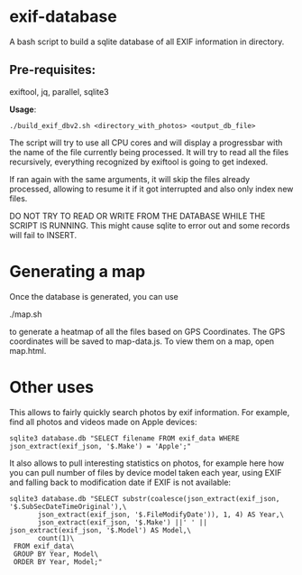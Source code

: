 # exif-database

A bash script to build a sqlite database of all EXIF information in directory.

## Pre-requisites:

exiftool, jq, parallel, sqlite3

**Usage**:
	
	./build_exif_dbv2.sh <directory_with_photos> <output_db_file>

The script will try to use all CPU cores and will display a progressbar with the name of the file currently being processed.
It will try to read all the files recursively, everything recognized by exiftool is going to get indexed.

If ran again with the same arguments, it will skip the files already processed, allowing to resume it if it got interrupted and also only index new files.

DO NOT TRY TO READ OR WRITE FROM THE DATABASE WHILE THE SCRIPT IS RUNNING. This might cause sqlite to error out and some records will fail to INSERT.

# Generating a map

Once the database is generated, you can use

./map.sh

to generate a heatmap of all the files based on GPS Coordinates. The GPS coordinates will be saved to map-data.js.
To view them on a map, open map.html.

# Other uses

This allows to fairly quickly search photos by exif information. For example, find all photos and videos made on Apple devices:

    sqlite3 database.db "SELECT filename FROM exif_data WHERE json_extract(exif_json, '$.Make') = 'Apple';"

It also allows to pull interesting statistics on photos, for example here how you can pull number of files by device model taken each year, using EXIF and falling back to modification date if EXIF is not available:

	sqlite3 database.db "SELECT substr(coalesce(json_extract(exif_json, '$.SubSecDateTimeOriginal'),\
	       json_extract(exif_json, '$.FileModifyDate')), 1, 4) AS Year,\
	       json_extract(exif_json, '$.Make') ||' ' || json_extract(exif_json, '$.Model') AS Model,\
	       count(1)\
	 FROM exif_data\
	 GROUP BY Year, Model\
	 ORDER BY Year, Model;"
